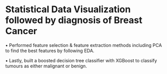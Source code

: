 # Statistical Data Visualization followed by diagnosis of Breast Cancer

•	Performed feature selection & feature extraction methods including PCA to find the best features by following EDA.

•	Lastly, built a boosted decision tree classifier with XGBoost to classify tumours as either malignant or benign.
